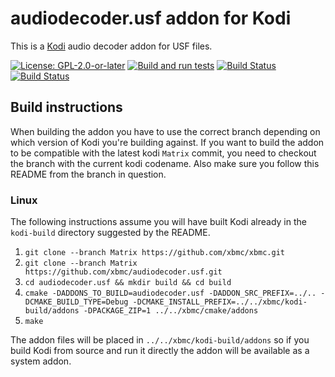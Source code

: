 # audiodecoder.usf addon for Kodi

This is a [Kodi](https://kodi.tv) audio decoder addon for USF files.

[![License: GPL-2.0-or-later](https://img.shields.io/badge/License-GPL%20v2+-blue.svg)](LICENSE.md)
[![Build and run tests](https://github.com/xbmc/audiodecoder.usf/actions/workflows/build.yml/badge.svg?branch=Nexus)](https://github.com/xbmc/audiodecoder.usf/actions/workflows/build.yml)
[![Build Status](https://dev.azure.com/teamkodi/binary-addons/_apis/build/status/xbmc.audiodecoder.usf?branchName=Matrix)](https://dev.azure.com/teamkodi/binary-addons/_build/latest?definitionId=18&branchName=Matrix)
[![Build Status](https://jenkins.kodi.tv/view/Addons/job/xbmc/job/audiodecoder.usf/job/Matrix/badge/icon)](https://jenkins.kodi.tv/blue/organizations/jenkins/xbmc%2Faudiodecoder.usf/branches/)
<!--- [![Build Status](https://ci.appveyor.com/api/projects/status/github/xbmc/audiodecoder.usf?branch=Matrix&svg=true)](https://ci.appveyor.com/project/xbmc/audiodecoder-usf?branch=Matrix) -->

## Build instructions

When building the addon you have to use the correct branch depending on which version of Kodi you're building against. 
If you want to build the addon to be compatible with the latest kodi `Matrix` commit, you need to checkout the branch with the current kodi codename.
Also make sure you follow this README from the branch in question.

### Linux

The following instructions assume you will have built Kodi already in the `kodi-build` directory 
suggested by the README.

1. `git clone --branch Matrix https://github.com/xbmc/xbmc.git`
2. `git clone --branch Matrix https://github.com/xbmc/audiodecoder.usf.git`
3. `cd audiodecoder.usf && mkdir build && cd build`
4. `cmake -DADDONS_TO_BUILD=audiodecoder.usf -DADDON_SRC_PREFIX=../.. -DCMAKE_BUILD_TYPE=Debug -DCMAKE_INSTALL_PREFIX=../../xbmc/kodi-build/addons -DPACKAGE_ZIP=1 ../../xbmc/cmake/addons`
5. `make`

The addon files will be placed in `../../xbmc/kodi-build/addons` so if you build Kodi from source and run it directly 
the addon will be available as a system addon.
